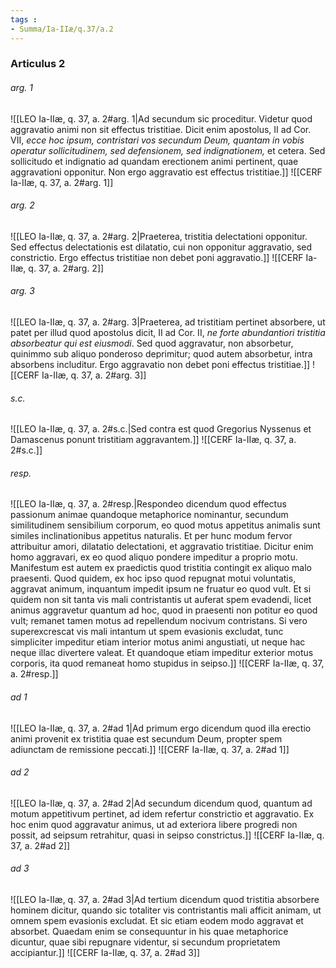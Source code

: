 ```yaml
---
tags : 
- Summa/Ia-IIæ/q.37/a.2
---
```


### Articulus 2

###### arg. 1
![[LEO Ia-IIæ, q. 37, a. 2#arg. 1|Ad secundum sic proceditur. Videtur quod aggravatio animi non sit effectus tristitiae. Dicit enim apostolus, II ad Cor. VII, *ecce hoc ipsum, contristari vos secundum Deum, quantam in vobis operatur sollicitudinem, sed defensionem, sed indignationem,* et cetera. Sed sollicitudo et indignatio ad quandam erectionem animi pertinent, quae aggravationi opponitur. Non ergo aggravatio est effectus tristitiae.]]
![[CERF Ia-IIæ, q. 37, a. 2#arg. 1]]

###### arg. 2
![[LEO Ia-IIæ, q. 37, a. 2#arg. 2|Praeterea, tristitia delectationi opponitur. Sed effectus delectationis est dilatatio, cui non opponitur aggravatio, sed constrictio. Ergo effectus tristitiae non debet poni aggravatio.]]
![[CERF Ia-IIæ, q. 37, a. 2#arg. 2]]

###### arg. 3
![[LEO Ia-IIæ, q. 37, a. 2#arg. 3|Praeterea, ad tristitiam pertinet absorbere, ut patet per illud quod apostolus dicit, II ad Cor. II, *ne forte abundantiori tristitia absorbeatur qui est eiusmodi*. Sed quod aggravatur, non absorbetur, quinimmo sub aliquo ponderoso deprimitur; quod autem absorbetur, intra absorbens includitur. Ergo aggravatio non debet poni effectus tristitiae.]]
![[CERF Ia-IIæ, q. 37, a. 2#arg. 3]]

###### s.c.
![[LEO Ia-IIæ, q. 37, a. 2#s.c.|Sed contra est quod Gregorius Nyssenus et Damascenus ponunt tristitiam aggravantem.]]
![[CERF Ia-IIæ, q. 37, a. 2#s.c.]]

###### resp.
![[LEO Ia-IIæ, q. 37, a. 2#resp.|Respondeo dicendum quod effectus passionum animae quandoque metaphorice nominantur, secundum similitudinem sensibilium corporum, eo quod motus appetitus animalis sunt similes inclinationibus appetitus naturalis. Et per hunc modum fervor attribuitur amori, dilatatio delectationi, et aggravatio tristitiae. Dicitur enim homo aggravari, ex eo quod aliquo pondere impeditur a proprio motu. Manifestum est autem ex praedictis quod tristitia contingit ex aliquo malo praesenti. Quod quidem, ex hoc ipso quod repugnat motui voluntatis, aggravat animum, inquantum impedit ipsum ne fruatur eo quod vult. Et si quidem non sit tanta vis mali contristantis ut auferat spem evadendi, licet animus aggravetur quantum ad hoc, quod in praesenti non potitur eo quod vult; remanet tamen motus ad repellendum nocivum contristans. Si vero superexcrescat vis mali intantum ut spem evasionis excludat, tunc simpliciter impeditur etiam interior motus animi angustiati, ut neque hac neque illac divertere valeat. Et quandoque etiam impeditur exterior motus corporis, ita quod remaneat homo stupidus in seipso.]]
![[CERF Ia-IIæ, q. 37, a. 2#resp.]]

###### ad 1
![[LEO Ia-IIæ, q. 37, a. 2#ad 1|Ad primum ergo dicendum quod illa erectio animi provenit ex tristitia quae est secundum Deum, propter spem adiunctam de remissione peccati.]]
![[CERF Ia-IIæ, q. 37, a. 2#ad 1]]

###### ad 2
![[LEO Ia-IIæ, q. 37, a. 2#ad 2|Ad secundum dicendum quod, quantum ad motum appetitivum pertinet, ad idem refertur constrictio et aggravatio. Ex hoc enim quod aggravatur animus, ut ad exteriora libere progredi non possit, ad seipsum retrahitur, quasi in seipso constrictus.]]
![[CERF Ia-IIæ, q. 37, a. 2#ad 2]]

###### ad 3
![[LEO Ia-IIæ, q. 37, a. 2#ad 3|Ad tertium dicendum quod tristitia absorbere hominem dicitur, quando sic totaliter vis contristantis mali afficit animam, ut omnem spem evasionis excludat. Et sic etiam eodem modo aggravat et absorbet. Quaedam enim se consequuntur in his quae metaphorice dicuntur, quae sibi repugnare videntur, si secundum proprietatem accipiantur.]]
![[CERF Ia-IIæ, q. 37, a. 2#ad 3]]

